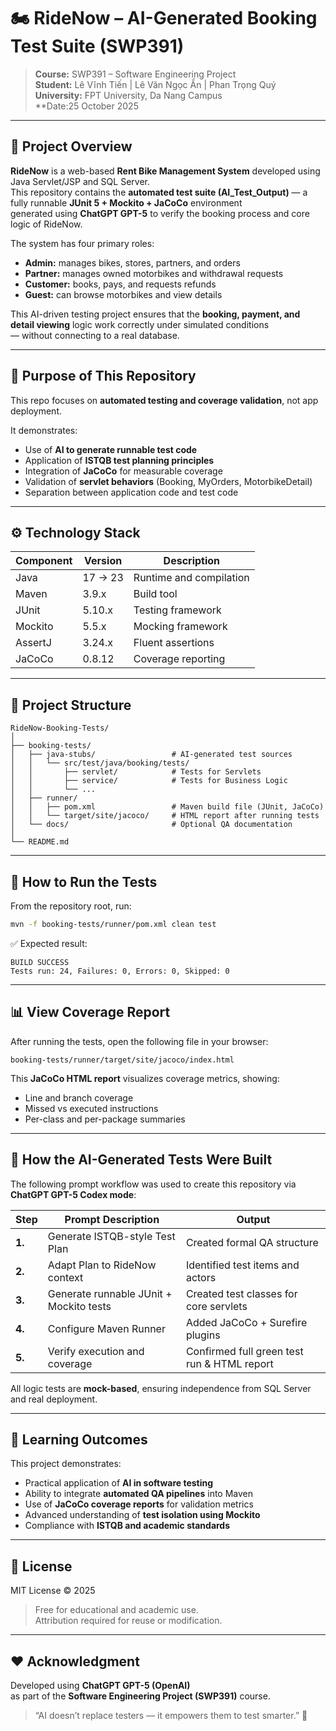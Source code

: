# 🏍️ RideNow – AI-Generated Booking Test Suite (SWP391)

> **Course:** SWP391 – Software Engineering Project  
> **Student:** Lê Vĩnh Tiến | Lê Văn Ngọc Ẩn | Phan Trọng Quý   
> **University:** FPT University, Da Nang Campus  
> **Date:25 October 2025  

---

## 🌟 Project Overview

**RideNow** is a web-based **Rent Bike Management System** developed using  
Java Servlet/JSP and SQL Server.  
This repository contains the **automated test suite (AI_Test_Output)** — a fully runnable **JUnit 5 + Mockito + JaCoCo** environment  
generated using **ChatGPT GPT-5** to verify the booking process and core logic of RideNow.

The system has four primary roles:
- **Admin:** manages bikes, stores, partners, and orders  
- **Partner:** manages owned motorbikes and withdrawal requests  
- **Customer:** books, pays, and requests refunds  
- **Guest:** can browse motorbikes and view details  

This AI-driven testing project ensures that the **booking, payment, and detail viewing** logic work correctly under simulated conditions  
— without connecting to a real database.

---

## 🧠 Purpose of This Repository

This repo focuses on **automated testing and coverage validation**, not app deployment.

It demonstrates:
- Use of **AI to generate runnable test code**
- Application of **ISTQB test planning principles**
- Integration of **JaCoCo** for measurable coverage
- Validation of **servlet behaviors** (Booking, MyOrders, MotorbikeDetail)
- Separation between application code and test code

---

## ⚙️ Technology Stack

| Component | Version | Description |
|------------|----------|-------------|
| Java | 17 → 23 | Runtime and compilation |
| Maven | 3.9.x | Build tool |
| JUnit | 5.10.x | Testing framework |
| Mockito | 5.5.x | Mocking framework |
| AssertJ | 3.24.x | Fluent assertions |
| JaCoCo | 0.8.12 | Coverage reporting |

---

## 🧩 Project Structure

```
RideNow-Booking-Tests/
│
├── booking-tests/
│   ├── java-stubs/                 # AI-generated test sources
│   │   └── src/test/java/booking/tests/
│   │       ├── servlet/            # Tests for Servlets
│   │       ├── service/            # Tests for Business Logic
│   │       └── ...  
│   ├── runner/
│   │   ├── pom.xml                 # Maven build file (JUnit, JaCoCo)
│   │   └── target/site/jacoco/     # HTML report after running tests
│   └── docs/                       # Optional QA documentation
│
└── README.md
```

---

## 🚀 How to Run the Tests

From the repository root, run:

```bash
mvn -f booking-tests/runner/pom.xml clean test
```

✅ Expected result:
```
BUILD SUCCESS
Tests run: 24, Failures: 0, Errors: 0, Skipped: 0
```

---

## 📊 View Coverage Report

After running the tests, open the following file in your browser:

```
booking-tests/runner/target/site/jacoco/index.html
```

This **JaCoCo HTML report** visualizes coverage metrics, showing:
- Line and branch coverage
- Missed vs executed instructions
- Per-class and per-package summaries

---

## 🤖 How the AI-Generated Tests Were Built

The following prompt workflow was used to create this repository via **ChatGPT GPT-5 Codex mode**:

| Step | Prompt Description | Output |
|------|--------------------|---------|
| **1.** | Generate ISTQB-style Test Plan | Created formal QA structure |
| **2.** | Adapt Plan to RideNow context | Identified test items and actors |
| **3.** | Generate runnable JUnit + Mockito tests | Created test classes for core servlets |
| **4.** | Configure Maven Runner | Added JaCoCo + Surefire plugins |
| **5.** | Verify execution and coverage | Confirmed full green test run & HTML report |

All logic tests are **mock-based**, ensuring independence from SQL Server and real deployment.

---

## 📘 Learning Outcomes

This project demonstrates:
- Practical application of **AI in software testing**  
- Ability to integrate **automated QA pipelines** into Maven  
- Use of **JaCoCo coverage reports** for validation metrics  
- Advanced understanding of **test isolation using Mockito**  
- Compliance with **ISTQB and academic standards**

---

## 📜 License

MIT License © 2025 

> Free for educational and academic use.  
> Attribution required for reuse or modification.

---

## ❤️ Acknowledgment

Developed using **ChatGPT GPT-5 (OpenAI)**  
as part of the **Software Engineering Project (SWP391)** course.  
> “AI doesn’t replace testers — it empowers them to test smarter.” 🤖
